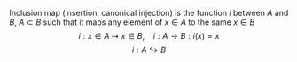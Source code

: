 Inclusion map  (insertion, canonical injection) is the function $i$ between $A$ and $B$, $A\subset B$  such that it maps any element of $x\in A$ to the same $x\in B$ 
$$i: x\in A\mapsto x\in B, \ \ \ \ i:A\to B: i(x)=x$$
$$i: A\hookrightarrow B$$
